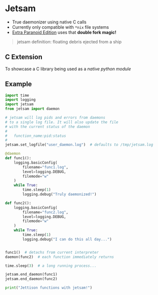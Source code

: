 # Jetsam
- True daemonizer using native C calls  
- Currently only compatible with `*nix` file systems 
- <u>Extra Paranoid Edition</u> uses that **double fork magic!** 
> jetsam definition: floating debris ejected from a ship 

## C Extension 
To showcase a C library being used as a _native python module_

## Example 
```python
import time
import logging
import jetsam
from jetsam import daemon

# jetsam will log pids and errors from daemons 
# to a single log file. It will also update the file
# with the current status of the daemon  
#  
#   function_name:pid:status
#
jetsam.set_logfile("user_daemon.log")  # defaults to /tmp/jetsam.log

@daemon
def func1():
    logging.basicConfig(
        filename="func1.log", 
        level=logging.DEBUG, 
        filemode="w"
    )
    while True:
        time.sleep(1)
        logging.debug("Truly daemonized!")

def func2():
    logging.basicConfig(
        filename="func2.log", 
        level=logging.DEBUG, 
        filemode="w"
    )
    while True:
        time.sleep(1)
        logging.debug("I can do this all day...")


func1()  # detachs from current interpreter
daemon(func2)  # each function immediately returns 

time.sleep(3)  # a long running process...

jetsam.end_daemon(func1)
jetsam.end_daemon(func2)

print("Jettison functions with jetsam!")
```
